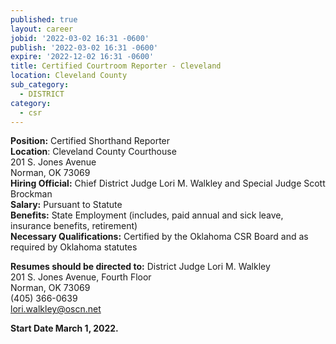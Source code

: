 ```yaml
---
published: true
layout: career
jobid: '2022-03-02 16:31 -0600'
publish: '2022-03-02 16:31 -0600'
expire: '2022-12-02 16:31 -0600'
title: Certified Courtroom Reporter - Cleveland
location: Cleveland County
sub_category:
  - DISTRICT
category:
  - csr
---
```

**Position:** Certified Shorthand Reporter  
**Location**: Cleveland County Courthouse  
201 S. Jones Avenue  
Norman, OK 73069  
**Hiring Official:** Chief District Judge Lori M. Walkley and Special Judge Scott Brockman   
**Salary:** Pursuant to Statute  
**Benefits:** State Employment (includes, paid annual and sick leave, insurance benefits, retirement)  
**Necessary Qualifications:** Certified by the Oklahoma CSR Board and as required by Oklahoma statutes 

**Resumes should be directed to:**
District Judge Lori M. Walkley   
201 S. Jones Avenue, Fourth Floor  
Norman, OK 73069  
(405) 366-0639  
[lori.walkley@oscn.net](mailto:lori.walkley@oscn.net)

**Start Date March 1, 2022.**

